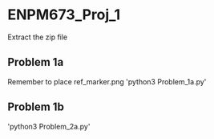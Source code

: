 # ENPM673_Proj_1
Extract the zip file
## Problem 1a
Remember to place ref_marker.png
'python3 Problem_1a.py'
## Problem 1b
'python3 Problem_2a.py'

